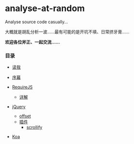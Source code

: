 # analyse-at-random

Analyse source code casually...

大概就是胡乱分析一波……最有可能的是开坑不填、日常挤牙膏……

**欢迎各位斧正、一起交流……**

### 目录

* [读我](README.md)
* [序幕](./prelude.md)

* [RequireJS](./requirejs/introduction.md)
  * [详解](./requirejs/details.md)

* [jQuery](./jquery/introduction.md)
  * [offset](./jquery/offset.md)
  * [插件]()
    * [scrollify](./jquery/scrollify.md)

* [Koa](./koa/introduction.md)
